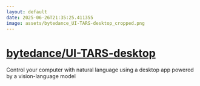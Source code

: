 ```yaml
---
layout: default
date: 2025-06-26T21:35:25.411355
image: assets/bytedance_UI-TARS-desktop_cropped.png
---
```


# [bytedance/UI-TARS-desktop](https://github.com/bytedance/UI-TARS-desktop)

Control your computer with natural language using a desktop app powered by a vision-language model
